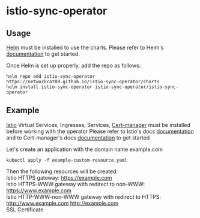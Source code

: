 # istio-sync-operator

## Usage

[Helm](https://helm.sh) must be installed to use the charts.
Please refer to Helm's [documentation](https://helm.sh/docs/) to get started.

Once Helm is set up properly, add the repo as follows:

```console
helm repo add istio-sync-operator https://networkcat89.github.io/istio-sync-operator/charts
helm install istio-sync-operator istio-sync-operator/istio-sync-operator
```

## Example
[Istio](https://istio.io) Virtual Services, Ingresses, Services, [Cert-manager](https://cert-manager.io/) must be 
installed before working with the operator
Please refer to Istio's docs [documentation](https://istio.io/latest/docs/) 
and to Cert-manager's docs [documentation](https://cert-manager.io/docs/getting-started/) to get started

Let's create an application with the domain name example.com

```console
kubectl apply -f example-custom-resource.yaml
```

Then the following resources will be created:  
Istio HTTPS gateway: https://example.com  
Istio HTTPS-WWW gateway with redirect to non-WWW: https://www.example.com  
Istio HTTP-WWW-non-WWW gateway with redirect to HTTPS: http://www.example.com http://example.com  
SSL Certificate  
